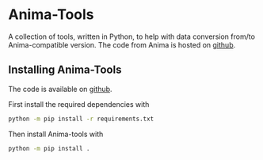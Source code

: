 # Anima-Tools
A collection of tools, written in Python, to help with data conversion from/to
Anima-compatible version. The code from Anima is hosted on
[github](https://github.com/Inria-Empenn/Anima-Public).

## Installing Anima-Tools
The code is available on [github](https://github.com/Inria-Empenn/Anima-Tools).

First install the required dependencies with
```bash
python -m pip install -r requirements.txt
```

Then install Anima-tools with
```bash
python -m pip install .
```

